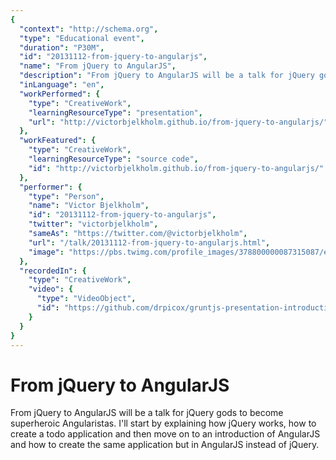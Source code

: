 ```yaml
---
{
  "context": "http://schema.org",
  "type": "Educational event",
  "duration": "P30M",
  "id": "20131112-from-jquery-to-angularjs",
  "name": "From jQuery to AngularJS",
  "description": "From jQuery to AngularJS will be a talk for jQuery gods to become superheroic Angularistas. I'll start by explaining how jQuery works, how to create a todo application and then move on to an introduction of AngularJS and how to create the same application but in AngularJS instead of jQuery.",
  "inLanguage": "en",
  "workPerformed": {
    "type": "CreativeWork",
    "learningResourceType": "presentation",
    "url": "http://victorbjelkholm.github.io/from-jquery-to-angularjs/"
  },
  "workFeatured": {
    "type": "CreativeWork",
    "learningResourceType": "source code",
    "id": "http://victorbjelkholm.github.io/from-jquery-to-angularjs/"
  },
  "performer": {
    "type": "Person",
    "name": "Victor Bjelkholm",
    "id": "20131112-from-jquery-to-angularjs",
    "twitter": "victorbjelkholm",
    "sameAs": "https://twitter.com/@victorbjelkholm",
    "url": "/talk/20131112-from-jquery-to-angularjs.html",
    "image": "https://pbs.twimg.com/profile_images/378800000087315087/e5a78bb2b5c3051fdffed458ff6d7e9b.jpeg"
  },
  "recordedIn": {
    "type": "CreativeWork",
    "video": {
      "type": "VideoObject",
      "id": "https://github.com/drpicox/gruntjs-presentation-introduction"
    }
  }
}
---
```

# From jQuery to AngularJS

From jQuery to AngularJS will be a talk for jQuery gods to become superheroic Angularistas. I'll start by explaining how jQuery works, how to create a todo application and then move on to an introduction of AngularJS and how to create the same application but in AngularJS instead of jQuery.